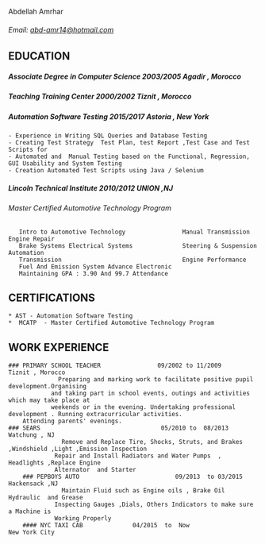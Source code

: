  Abdellah Amrhar
 ###### Email: abd-amr14@hotmail.com
 
## EDUCATION 

  ##### Associate Degree  in Computer Science                        2003/2005                       Agadir , Morocco
  ##### Teaching Training Center                                     2000/2002                       Tiznit , Morocco
  ##### Automation Software Testing                                  2015/2017                        Astoria , New York
    - Experience in Writing SQL Queries and Database Testing
    - Creating Test Strategy  Test Plan, test Report ,Test Case and Test Scripts for 
    - Automated and  Manual Testing based on the Functional, Regression, GUI Usability and System Testing           
    - Creation Automated Test Scripts using Java / Selenium
##### Lincoln Technical Institute        2010/2012        UNION ,NJ 
###### Master Certified Automotive Technology Program 
       Intro to Automotive Technology                Manual Transmission Engine Repair                                        
       Brake Systems Electrical Systems              Steering & Suspension Automation 
       Transmission                                  Engine Performance 
       Fuel And Emission System Advance Electronic 
       Maintaining GPA : 3.90 And 99.7 Attendance
## CERTIFICATIONS
	* AST - Automation Software Testing 
	*  MCATP  - Master Certified Automotive Technology Program
## WORK EXPERIENCE
	### PRIMARY SCHOOL TEACHER                09/2002 to 11/2009                     Tiznit , Morocco
                  Preparing and marking work to facilitate positive pupil development.Organising                 
                and taking part in school events, outings and activities which may take place at 
                weekends or in the evening. Undertaking professional development . Running extracurricular activities.
		Attending parents' evenings.
	### SEARS                                  05/2010 to  08/2013                       Watchung , NJ
                   Remove and Replace Tire, Shocks, Struts, and Brakes ,Windshield ,Light ,Emission Inspection
                 Repair and Install Radiators and Water Pumps  , Headlights ,Replace Engine   
                 Alternator  and Starter 
        ### PEPBOYS AUTO                           09/2013  to 03/2015                           Hackensack ,NJ
                   Maintain Fluid such as Engine oils , Brake Oil Hydraulic  and Grease
                 Inspecting Gauges ,Dials, Others Indicators to make sure a Machine is 
                 Working Properly
        #### NYC TAXI CAB              04/2015  to  Now                         New York City
